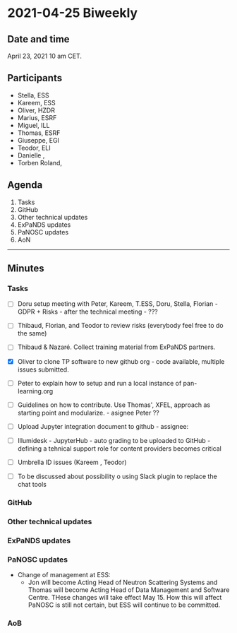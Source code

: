# 2021-04-25 Biweekly



## Date and time

April 23, 2021 10 am CET.



## Participants

* Stella, ESS
* Kareem, ESS
* Oliver, HZDR
* Marius, ESRF
* Miguel, ILL
* Thomas, ESRF
* Giuseppe, EGI
* Teodor, ELI
* Danielle , 
* Torben Roland, 



## Agenda

1. Tasks
1. GitHub
1. Other technical updates
1. ExPaNDS updates
1. PaNOSC updates
1. AoN


***


## Minutes

### Tasks

- [ ] Doru setup meeting with Peter, Kareem, T.ESS, Doru, Stella, Florian - GDPR + Risks - after the technical meeting - ??? 
- [ ] Thibaud, Florian, and Teodor to review risks (everybody feel free to do the same)
- [ ] Thibaud & Nazaré. Collect training material from ExPaNDS partners. 
- [x] Oliver to clone TP software to new github org - code available, multiple issues submitted.
- [ ] Peter to explain how to setup and run a local instance of pan-learning.org
- [ ] Guidelines on how to contribute. Use Thomas', XFEL, approach as starting point and modularize. - asignee Peter ??
- [ ] Upload Jupyter integration document to github - assignee:
- [ ] Illumidesk - JupyterHub - auto grading to be uploaded to GitHub - defining a tehnical support role for content providers becomes critical
- [ ] Umbrella ID issues (Kareem , Teodor)
- [ ] To be discussed about possibility o using Slack plugin to replace the chat tools


### GitHub

### Other technical updates

### ExPaNDS updates

### PaNOSC updates

* Change of management at ESS: 
  * Jon will become Acting Head of Neutron Scattering Systems and Thomas will become Acting Head of Data Management and Software Centre. THese changes will take effect May 15. How this will affect PaNOSC is still not certain, but ESS will continue to be committed. 

### AoB



